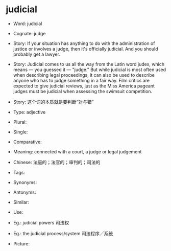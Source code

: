 # judicial

- Word: judicial
- Cognate: judge
- Story: If your situation has anything to do with the administration of justice or involves a judge, then it's officially judicial. And you should probably get a lawyer.
- Story: Judicial comes to us all the way from the Latin word judex, which means — you guessed it — "judge." But while judicial is most often used when describing legal proceedings, it can also be used to describe anyone who has to judge something in a fair way. Film critics are expected to give judicial reviews, just as the Miss America pageant judges must be judicial when assessing the swimsuit competition.
- Story: 这个词的本质就是要判断“对与错”

- Type: adjective
- Plural: 
- Single: 
- Comparative: 
- Meaning: connected with a court, a judge or legal judgement
- Chinese: 法庭的；法官的；审判的；司法的
- Tags: 
- Synonyms: 
- Antonyms: 
- Similar: 
- Use: 
- Eg.: judicial powers 司法权
- Eg.: the judicial process/system 司法程序╱系统
- Picture:

